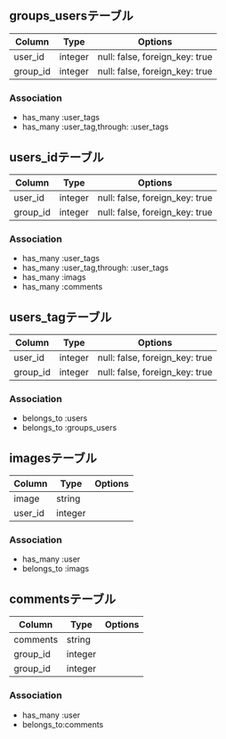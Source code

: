 ## groups_usersテーブル

|Column|Type|Options|
|------|----|-------|
|user_id|integer|null: false, foreign_key: true|
|group_id|integer|null: false, foreign_key: true|

### Association
-  has_many :user_tags
-  has_many :user_tag,through: :user_tags




## users_idテーブル

|Column|Type|Options|
|------|----|-------|
|user_id|integer|null: false, foreign_key: true|
|group_id|integer|null: false, foreign_key: true|

### Association
-  has_many :user_tags
-  has_many :user_tag,through: :user_tags
-  has_many :imags  
-  has_many :comments


## users_tagテーブル

|Column|Type|Options|
|------|----|-------|
|user_id|integer|null: false, foreign_key: true|
|group_id|integer|null: false, foreign_key: true|

### Association

-  belongs_to :users 
-  belongs_to :groups_users





## imagesテーブル

|Column|Type|Options|
|------|----|-------|
|image|string|
|user_id|integer|

### Association
- has_many :user
- belongs_to :imags




## commentsテーブル

|Column|Type|Options|
|------|----|-------|
|comments|string
|group_id|integer
|group_id|integer

### Association
- has_many :user
- belongs_to:comments